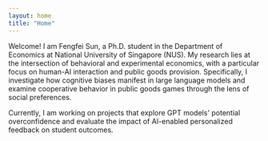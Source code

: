 ```yaml
---
layout: home
title: "Home"
---
```


Welcome! I am Fengfei Sun, a Ph.D. student in the Department of Economics at National University of Singapore (NUS). My research lies at the intersection of behavioral and experimental economics, with a particular focus on human-AI interaction and public goods provision. Specifically, I investigate how cognitive biases manifest in large language models and examine cooperative behavior in public goods games through the lens of social preferences. 

Currently, I am working on projects that explore GPT models' potential overconfidence and evaluate the impact of AI-enabled personalized feedback on student outcomes.